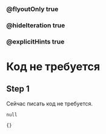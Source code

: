 ### @flyoutOnly true
### @hideIteration true
### @explicitHints true


# Код не требуется

## Step 1
Сейчас писать код не требуется.


```ghost
null
```
```template
{}
```